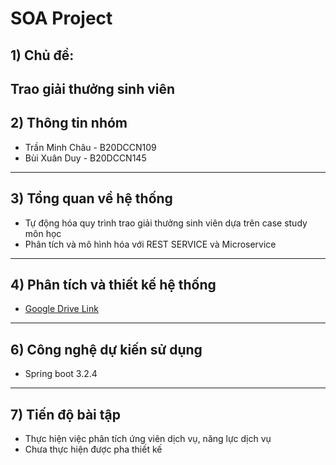 # SOA Project
## 1) Chủ đề:
Trao giải thưởng sinh viên
--------------------------
## 2) Thông tin nhóm
- Trần Minh Châu - B20DCCN109
- Bùi Xuân Duy - B20DCCN145
--------------------------
## 3) Tổng quan về hệ thống
- Tự động hóa quy trình trao giải thưởng sinh viên dựa trên case study môn học
- Phân tích và mô hình hóa với REST SERVICE và Microservice
--------------------------
## 4) Phân tích và thiết kế hệ thống
- [Google Drive Link](https://drive.google.com/drive/folders/1nMU8IFJ-THkZgRT5Of3-iynewZmK7QgB?usp=drive_link)
--------------------------
## 6) Công nghệ dự kiến sử dụng
- Spring boot 3.2.4
--------------------------
## 7) Tiến độ bài tập
- Thực hiện việc phân tích ứng viên dịch vụ, năng lực dịch vụ
- Chưa thực hiện được pha thiết kế

